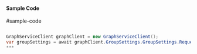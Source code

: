 #### Sample Code
#sample-code 

```C#

GraphServiceClient graphClient = new GraphServiceClient();
var groupSettings = await graphClient.GroupSettings.GroupSettings.Request().GetAsync();
*** 

```